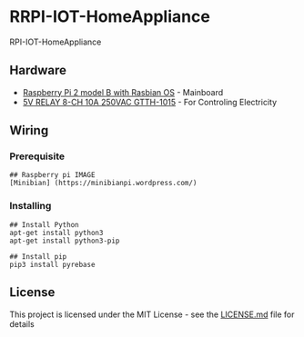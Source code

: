 # RRPI-IOT-HomeAppliance

RPI-IOT-HomeAppliance
 

## Hardware

* [Raspberry Pi 2 model B with Rasbian OS](https://www.raspberrypi.org/products/raspberry-pi-2-model-b/) - Mainboard
* [5V RELAY 8-CH 10A 250VAC GTTH-1015](https://gravitechthai.com/product_detail.php?d=859/) - For Controling Electricity

## Wiring
  
### Prerequisite

```
## Raspberry pi IMAGE
[Minibian] (https://minibianpi.wordpress.com/)

```
### Installing

```
## Install Python
apt-get install python3
apt-get install python3-pip

## Install pip
pip3 install pyrebase
```



## License

This project is licensed under the MIT License - see the [LICENSE.md](LICENSE.md) file for details
